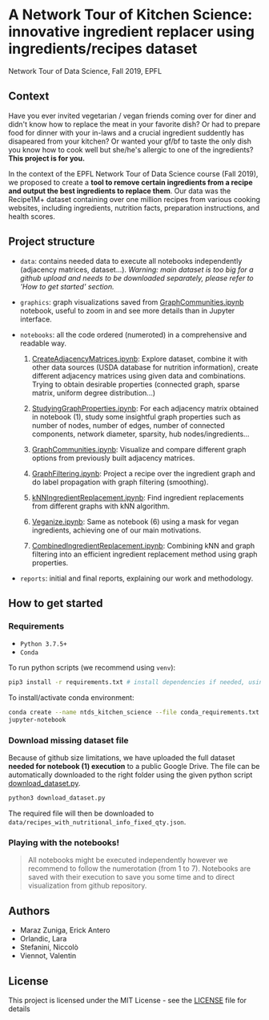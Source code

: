 # A Network Tour of Kitchen Science: innovative ingredient replacer using ingredients/recipes dataset
Network Tour of Data Science, Fall 2019, EPFL

## Context

Have you ever invited vegetarian / vegan friends coming over for diner and didn't know how to replace the meat in your favorite dish? Or had to prepare food for dinner with your in-laws and a crucial ingredient suddently has disapeared from your kitchen? Or wanted your gf/bf to taste the only dish you know how to cook well but she/he's allergic to one of the ingredients? **This project is for you.**

In the context of the EPFL Network Tour of Data Science course (Fall 2019), we proposed to create a **tool to remove certain ingredients from a recipe and output the best ingredients to replace them**.
Our data was the Recipe1M+ dataset containing over one million recipes from various cooking websites, including ingredients, nutrition facts, preparation instructions, and health scores.

## Project structure

- `data`: contains needed data to execute all notebooks independently (adjacency matrices, dataset...). *Warning: main dataset is too big for a github upload and needs to be downloaded separately, please refer to 'How to get started' section.*

- `graphics`: graph visualizations saved from [GraphCommunities.ipynb](notebooks/03_GraphCommunities.ipynb) notebook, useful to zoom in and see more details than in Jupyter interface.

- `notebooks`: all the code ordered (numeroted) in a comprehensive and readable way.
  1. [CreateAdjacencyMatrices.ipynb](notebooks/01_CreateAdjacencyMatrices.ipynb): Explore dataset, combine it with other data sources (USDA database for nutrition information), create different adjacency matrices using given data and combinations. Trying to obtain desirable properties (connected graph, sparse matrix, uniform degree distribution...)

  2. [StudyingGraphProperties.ipynb](notebooks/02_StudyingGraphProperties.ipynb): For each adjacency matrix obtained in notebook (1), study some insightful graph properties such as number of nodes, number of edges, number of connected components, network diameter, sparsity, hub nodes/ingredients...

  3. [GraphCommunities.ipynb](notebooks/03_GraphCommunities.ipynb): Visualize and compare different graph options from previously built adjacency matrices.

  4. [GraphFiltering.ipynb](notebooks/04_GraphFiltering.ipynb): Project a recipe over the ingredient graph and do label propagation with graph filtering (smoothing).

  5. [kNNIngredientReplacement.ipynb](notebooks/05_kNNIngredientReplacement.ipynb): Find ingredient replacements from different graphs with kNN algorithm.

  6. [Veganize.ipynb](notebooks/06_Veganize.ipynb): Same as notebook (6) using a mask for vegan ingredients, achieving one of our main motivations.

  7. [CombinedIngredientReplacement.ipynb](notebooks/07_CombinedIngredientReplacement.ipynb): Combining kNN and graph filtering into an efficient ingredient replacement method using graph properties.

- `reports`: initial and final reports, explaining our work and methodology.

## How to get started

### Requirements

- `Python 3.7.5+`
- `Conda`

To run python scripts (we recommend using `venv`):
```bash
pip3 install -r requirements.txt # install dependencies if needed, using python3
```

To install/activate conda environment:
```bash
conda create --name ntds_kitchen_science --file conda_requirements.txt
jupyter-notebook
```


### Download missing dataset file

Because of github size limitations, we have uploaded the full dataset **needed for notebook (1) execution** to a public Google Drive. The file can be automatically downloaded to the right folder using the given python script [download_dataset.py]().

```python
python3 download_dataset.py
```

The required file will then be downloaded to `data/recipes_with_nutritional_info_fixed_qty.json`.


### Playing with the notebooks!

> All notebooks might be executed independently however we recommend to follow the numerotation (from 1 to 7). Notebooks are saved with their execution to save you some time and to direct visualization from github repository.

## Authors
- Maraz Zuniga, Erick Antero
- Orlandic, Lara
- Stefanini, Niccolò
- Viennot, Valentin

## License
This project is licensed under the MIT License - see the [LICENSE](LICENSE) file for details